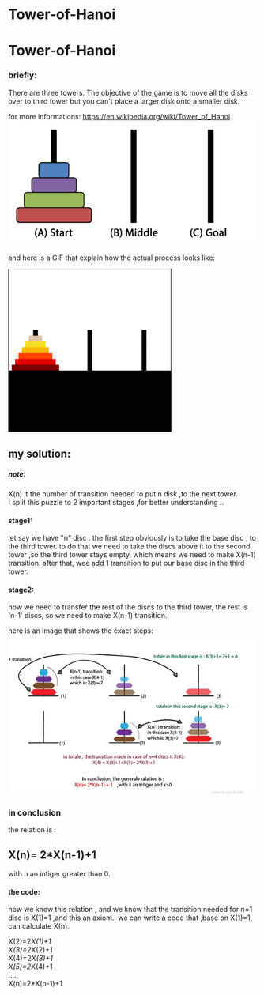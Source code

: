 # Tower-of-Hanoi
# Tower-of-Hanoi
### briefly: 

There are three towers. The objective of the game is to move all the disks over to third tower 
but you can't place a larger disk onto a smaller disk. 

for more informations: https://en.wikipedia.org/wiki/Tower_of_Hanoi
![](/images%20for%20github/Tower-of-Hanoi-Tower-of-Brahma-or-Lucas-Tower.jpg)

and here is a GIF that explain how the actual process looks like:

![](images%20for%20github/Iterative_algorithm_solving_a_6_disks_Tower_of_Hanoi.gif)

## my solution:
##### note: 
X(n) it the number of transition needed to put n disk ,to the next tower.   
I split this puzzle to 2 important stages ,for better understanding ..


#### stage1:
let say we have "n" disc . the first step obviously is to take the base disc , to the third tower. 
to do that we need to take the discs above it to the second tower ,so the third tower stays empty, which means we need to make X(n-1) transition. after that, wee add 1 transition to put our base disc in the third tower.

#### stage2:
now we need to transfer the rest of the discs to the third tower, the rest is 'n-1' discs, so we need to make X(n-1) transition.

here is an image that shows the exact steps:
![](images%20for%20github/tower%20of%20honai-mine.jpg)


### in conclusion 
the relation is : 
## X(n)= 2*X(n-1)+1
with n an intiger greater than 0.

#### the code:  
now we know this relation , and we know that the transition needed for n=1 disc is X(1)=1 ,and this an axiom..
we can write a code that ,base on X(1)=1, can calculate X(n).
 
X(2)=2*X(1)+1    
X(3)=2*X(2)+1  
X(4)=2*X(3)+1  
X(5)=2*X(4)+1  
....  
X(n)=2*X(n-1)+1  
